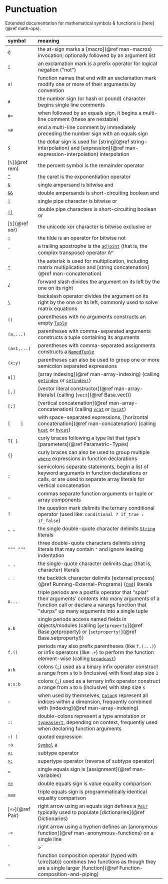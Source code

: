 # Punctuation

Extended documentation for mathematical symbols & functions is [here](@ref math-ops).

| symbol      | meaning                                                                                     |
|:----------- |:--------------------------------------------------------------------------------------------|
| `@`         | the at-sign marks a [macro](@ref man-macros) invocation; optionally followed by an argument list |
| [`!`](@ref) | an exclamation mark is a prefix operator for logical negation ("not")                       |
| `a!`        | function names that end with an exclamation mark modify one or more of their arguments by convention |
| `#`         | the number sign (or hash or pound) character begins single line comments                    |
| `#=`        | when followed by an equals sign, it begins a multi-line comment (these are nestable)        |
| `=#`        | end a multi-line comment by immediately preceding the number sign with an equals sign       |
| `$`         | the dollar sign is used for [string](@ref string-interpolation) and [expression](@ref man-expression-interpolation) interpolation |
| [`%`](@ref rem) | the percent symbol is the remainder operator                                            |
| [`^`](@ref) | the caret is the exponentiation operator                                                    |
| [`&`](@ref) | single ampersand is bitwise and                                                             |
| [`&&`](@ref)| double ampersands is short-circuiting boolean and                                           |
| [`\|`](@ref)| single pipe character is bitwise or                                                         |
| [`\|\|`](@ref) | double pipe characters is short-circuiting boolean or                                    |
| [`⊻`](@ref xor) | the unicode xor character is bitwise exclusive or                                       |
| [`~`](@ref) | the tilde is an operator for bitwise not                                                    |
| `'`         | a trailing apostrophe is the [`adjoint`](@ref) (that is, the complex transpose) operator Aᴴ |
| [`*`](@ref) | the asterisk is used for multiplication, including matrix multiplication and [string concatenation](@ref man-concatenation) |
| [`/`](@ref) | forward slash divides the argument on its left by the one on its right                      |
| [`\`](@ref) | backslash operator divides the argument on its right by the one on its left, commonly used to solve matrix equations |
| `()`        | parentheses with no arguments constructs an empty [`Tuple`](@ref)                           |
| `(a,...)`   | parentheses with comma-separated arguments constructs a tuple containing its arguments      |
| `(a=1,...)` | parentheses with comma-separated assignments constructs a [`NamedTuple`](@ref)              |
| `(x;y)`     | parentheses can also be used to group one or more semicolon separated expressions           |
| `a[]`       | [array indexing](@ref man-array-indexing) (calling [`getindex`](@ref) or [`setindex!`](@ref)) |
| `[,]`       | [vector literal constructor](@ref man-array-literals) (calling [`vect`](@ref Base.vect))    |
| `[;]`       | [vertical concatenation](@ref man-array-concatenation) (calling [`vcat`](@ref) or [`hvcat`](@ref)) |
| `[    ]`    | with space-separated expressions, [horizontal concatenation](@ref man-concatenation) (calling [`hcat`](@ref) or [`hvcat`](@ref)) |
| `T{ }`      | curly braces following a type list that type's [parameters](@ref Parametric-Types)          |
| `{}`        | curly braces can also be used to group multiple [`where`](@ref) expressions in function declarations |
| `;`         | semicolons separate statements, begin a list of keyword arguments in function declarations or calls, or are used to separate array literals for vertical concatenation |
| `,`         | commas separate function arguments or tuple or array components                             |
| `?`         | the question mark delimits the ternary conditional operator (used like: `conditional ? if_true : if_false`) |
| `" "`       | the single double-quote character delimits [`String`](@ref) literals                        |
| `""" """`   | three double-quote characters delimits string literals that may contain `"` and ignore leading indentation |
| `' '`       | the single-quote character delimits [`Char`](@ref) (that is, character) literals            |
| ``` ` ` ``` | the backtick character delimits [external process](@ref Running-External-Programs) ([`Cmd`](@ref)) literals |
| `A...`      | triple periods are a postfix operator that "splat" their arguments' contents into many arguments of a function call or declare a varargs function that "slurps" up many arguments into a single tuple |
| `a.b`       | single periods access named fields in objects/modules (calling [`getproperty`](@ref Base.getproperty) or [`setproperty!`](@ref Base.setproperty!)) |
| `f.()`      | periods may also prefix parentheses (like `f.(...)`) or infix operators (like `.+`) to perform the function element-wise (calling [`broadcast`](@ref)) |
| `a:b`       | colons ([`:`](@ref)) used as a binary infix operator construct a range from `a` to `b` (inclusive) with fixed step size `1` |
| `a:s:b`     | colons ([`:`](@ref)) used as a ternary infix operator construct a range from `a` to `b` (inclusive) with step size `s` |
| `:`         | when used by themselves, [`Colon`](@ref)s represent all indices within a dimension, frequently combined with [indexing](@ref man-array-indexing) |
| `::`        | double-colons represent a type annotation or [`typeassert`](@ref), depending on context, frequently used when declaring function arguments |
| `:( )`      | quoted expression                                                                           |
| `:a`        | [`Symbol`](@ref) a                                                                          |
| [`<:`](@ref)| subtype operator                                                                            |
| [`>:`](@ref)| supertype operator (reverse of subtype operator)                                            |
| `=`         | single equals sign is [assignment](@ref man-variables)                                      |
| [`==`](@ref)| double equals sign is value equality comparison                                             |
| [`===`](@ref) | triple equals sign is programmatically identical equality comparison                      |
| [`=>`](@ref Pair) | right arrow using an equals sign defines a [`Pair`](@ref) typically used to populate [dictionaries](@ref Dictionaries) |
| `->`        | right arrow using a hyphen defines an [anonymous function](@ref man-anonymous-functions) on a single line |
| `|>`        | pipe operator passes output from the left argument to input of the right argument, usually a [function](@ref Function-composition-and-piping) |
| `∘`         | function composition operator (typed with \circ{tab}) combines two functions as though they are a single larger [function](@ref Function-composition-and-piping) |
